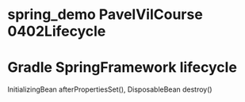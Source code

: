 # spring_demo PavelVilCourse  0402Lifecycle
# Gradle   SpringFramework  lifecycle 
InitializingBean afterPropertiesSet(), DisposableBean destroy()


